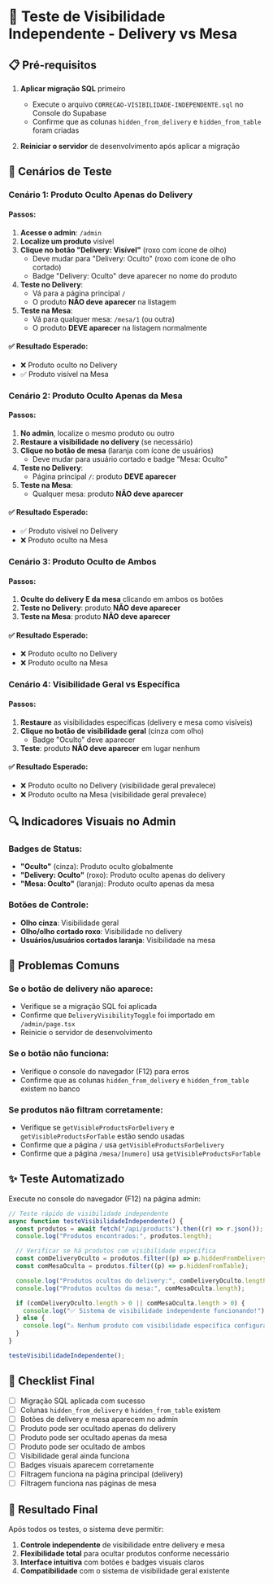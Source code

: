 # 🧪 Teste de Visibilidade Independente - Delivery vs Mesa

## 📋 Pré-requisitos

1. **Aplicar migração SQL** primeiro

   - Execute o arquivo `CORRECAO-VISIBILIDADE-INDEPENDENTE.sql` no Console do Supabase
   - Confirme que as colunas `hidden_from_delivery` e `hidden_from_table` foram criadas

2. **Reiniciar o servidor** de desenvolvimento após aplicar a migração

## 🎯 Cenários de Teste

### Cenário 1: Produto Oculto Apenas do Delivery

#### Passos:

1. **Acesse o admin**: `/admin`
2. **Localize um produto** visível
3. **Clique no botão "Delivery: Visível"** (roxo com ícone de olho)
   - Deve mudar para "Delivery: Oculto" (roxo com ícone de olho cortado)
   - Badge "Delivery: Oculto" deve aparecer no nome do produto
4. **Teste no Delivery**:
   - Vá para a página principal `/`
   - O produto **NÃO deve aparecer** na listagem
5. **Teste na Mesa**:
   - Vá para qualquer mesa: `/mesa/1` (ou outra)
   - O produto **DEVE aparecer** na listagem normalmente

#### ✅ Resultado Esperado:

- ❌ Produto oculto no Delivery
- ✅ Produto visível na Mesa

### Cenário 2: Produto Oculto Apenas da Mesa

#### Passos:

1. **No admin**, localize o mesmo produto ou outro
2. **Restaure a visibilidade no delivery** (se necessário)
3. **Clique no botão de mesa** (laranja com ícone de usuários)
   - Deve mudar para usuário cortado e badge "Mesa: Oculto"
4. **Teste no Delivery**:
   - Página principal `/`: produto **DEVE aparecer**
5. **Teste na Mesa**:
   - Qualquer mesa: produto **NÃO deve aparecer**

#### ✅ Resultado Esperado:

- ✅ Produto visível no Delivery
- ❌ Produto oculto na Mesa

### Cenário 3: Produto Oculto de Ambos

#### Passos:

1. **Oculte do delivery E da mesa** clicando em ambos os botões
2. **Teste no Delivery**: produto **NÃO deve aparecer**
3. **Teste na Mesa**: produto **NÃO deve aparecer**

#### ✅ Resultado Esperado:

- ❌ Produto oculto no Delivery
- ❌ Produto oculto na Mesa

### Cenário 4: Visibilidade Geral vs Específica

#### Passos:

1. **Restaure** as visibilidades específicas (delivery e mesa como visíveis)
2. **Clique no botão de visibilidade geral** (cinza com olho)
   - Badge "Oculto" deve aparecer
3. **Teste**: produto **NÃO deve aparecer** em lugar nenhum

#### ✅ Resultado Esperado:

- ❌ Produto oculto no Delivery (visibilidade geral prevalece)
- ❌ Produto oculto na Mesa (visibilidade geral prevalece)

## 🔍 Indicadores Visuais no Admin

### Badges de Status:

- **"Oculto"** (cinza): Produto oculto globalmente
- **"Delivery: Oculto"** (roxo): Produto oculto apenas do delivery
- **"Mesa: Oculto"** (laranja): Produto oculto apenas da mesa

### Botões de Controle:

- **Olho cinza**: Visibilidade geral
- **Olho/olho cortado roxo**: Visibilidade no delivery
- **Usuários/usuários cortados laranja**: Visibilidade na mesa

## 🐛 Problemas Comuns

### Se o botão de delivery não aparece:

- Verifique se a migração SQL foi aplicada
- Confirme que `DeliveryVisibilityToggle` foi importado em `/admin/page.tsx`
- Reinicie o servidor de desenvolvimento

### Se o botão não funciona:

- Verifique o console do navegador (F12) para erros
- Confirme que as colunas `hidden_from_delivery` e `hidden_from_table` existem no banco

### Se produtos não filtram corretamente:

- Verifique se `getVisibleProductsForDelivery` e `getVisibleProductsForTable` estão sendo usadas
- Confirme que a página `/` usa `getVisibleProductsForDelivery`
- Confirme que a página `/mesa/[numero]` usa `getVisibleProductsForTable`

## ✨ Teste Automatizado

Execute no console do navegador (F12) na página admin:

```javascript
// Teste rápido de visibilidade independente
async function testeVisibilidadeIndependente() {
  const produtos = await fetch("/api/products").then((r) => r.json());
  console.log("Produtos encontrados:", produtos.length);

  // Verificar se há produtos com visibilidade específica
  const comDeliveryOculto = produtos.filter((p) => p.hiddenFromDelivery);
  const comMesaOculta = produtos.filter((p) => p.hiddenFromTable);

  console.log("Produtos ocultos do delivery:", comDeliveryOculto.length);
  console.log("Produtos ocultos da mesa:", comMesaOculta.length);

  if (comDeliveryOculto.length > 0 || comMesaOculta.length > 0) {
    console.log("✅ Sistema de visibilidade independente funcionando!");
  } else {
    console.log("⚠️ Nenhum produto com visibilidade específica configurada.");
  }
}

testeVisibilidadeIndependente();
```

## 📝 Checklist Final

- [ ] Migração SQL aplicada com sucesso
- [ ] Colunas `hidden_from_delivery` e `hidden_from_table` existem
- [ ] Botões de delivery e mesa aparecem no admin
- [ ] Produto pode ser ocultado apenas do delivery
- [ ] Produto pode ser ocultado apenas da mesa
- [ ] Produto pode ser ocultado de ambos
- [ ] Visibilidade geral ainda funciona
- [ ] Badges visuais aparecem corretamente
- [ ] Filtragem funciona na página principal (delivery)
- [ ] Filtragem funciona nas páginas de mesa

## 🎉 Resultado Final

Após todos os testes, o sistema deve permitir:

1. **Controle independente** de visibilidade entre delivery e mesa
2. **Flexibilidade total** para ocultar produtos conforme necessário
3. **Interface intuitiva** com botões e badges visuais claros
4. **Compatibilidade** com o sistema de visibilidade geral existente
